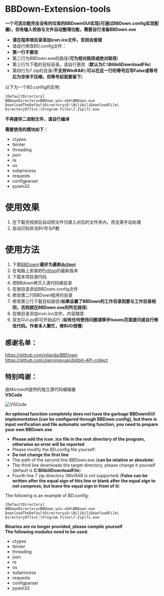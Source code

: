 # BBDown-Extension-tools
**一个可选功能完全没有的垃圾的BBDownGUI实现(可通过BBDown.config实现配置)，但有输入校验与文件自动整理功能，需要自行准备BBDown.exe**

- **请在程序根目录添加icon.ico文件，否则会报错**   
- 请自行修改BD.config文件：  
- **第一行不要改**   
- 第二行为BBDown.exe的路径(**可为相对路径或绝对路径**)   
- 第三行为下载的目标目录，请自行更改（**默认为C:\BilibiliDownloadFile**)  
- 第四行为7 zip的目录(**不支持WinRAR**)(**可以在这一行的等号后写False或等号后为空来不压缩，但等号前面要留下**)   

以下为一个BD.config的实例:   
  ```
  [DefaultDirectory]
  BBDownDirectory=BBDown_win-x64\BBDown.exe
  DownloadTheDefaultDirectory=D:\BilibiliDownloadFile\
  DirectoryOf7z=C:\Program Files\7-Zip\7z.exe
  ```
**不再提供二进制文件，请自行编译**  

**需要使用的模块如下：**
- ctypes
- tkinter
- threading
- json
- re
- os
- subprocess
- requests
- configparser
- pywin32

# 使用效果
1. 在下载完视频后自动把文件归类入对应的文件夹内，而无需手动处理
2. 自动识别非法BV号与P数

# 使用方法
1. 下载[BBDown](https://github.com/nilaoda/BBDown)(**最好为最新[Action](https://github.com/nilaoda/BBDown/actions)**)
2. 在电脑上安装好[Python](https://www.python.org/downloads/)的最新版本
3. 下载本项目源代码
4. 把BBdown拷贝入源代码根目录
5. 在根目录添加BBDown.config文件
6. 修改第二行BBDown程序的目录
7. 修改第三行下载目标路径(**如果设置了BBDown的工作目录则要与工作目录相同，否则就在BBDown.exe的所在路径**)
8. 在根目录添加icon.ico文件，内容随意
9. 双击GUI.py即可开始运行
(**如有任何使用问题请移步Issues页面提问或自行修改代码。作者本人繁忙，修BUG很慢**)

## 感谢名单：
https://github.com/nilaoda/BBDown  
https://github.com/Jianningyuan/bilibili-API-collect
## 特别鸣谢：
由Microsoft提供的独立源代码编辑器  
**VSCode**  

![VSCode](https://user-images.githubusercontent.com/102419562/184617892-8f1d0fed-34b0-44cc-b7c3-cab19a5d23f6.png)

**An optional function completely does not have the garbage BBDownGUI implementation (can be configured through BBDown.config), but there is input verification and file automatic sorting function, you need to prepare your own BBDown.exe**

- **Please add the icon .ico file in the root directory of the program, otherwise an error will be reported**
- Please modify the BD.config file yourself:
- **Do not change the first line**
- The path of the second line BBDown.exe (**can be relative or absolute**)
- The third line downloads the target directory, please change it yourself (default is **C:BilibiliDownloadFile**)
- Fourth line 7 zip directory (WinRAR is not supported) (**False can be written after the equal sign of this line or blank after the equal sign to not compress, but leave the equal sign in front of it**)  

The following is an example of BD.config:  
  ```
  [DefaultDirectory]
  BBDownDirectory=BBDown_win-x64\BBDown.exe
  DownloadTheDefaultDirectory=D:\BilibiliDownloadFile\
  DirectoryOf7z=C:\Program Files\7-Zip\7z.exe
  ```
**Binaries are no longer provided, please compile yourself**  
**The following modules need to be used:**
- ctypes
- tkinter
- threading
- json
- re
- os
- subprocess
- requests
- configparser
- pywin32
